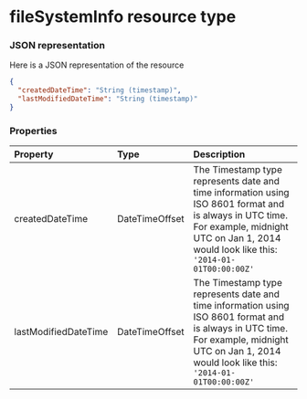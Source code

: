 # fileSystemInfo resource type



### JSON representation

Here is a JSON representation of the resource

<!-- {
  "blockType": "resource",
  "optionalProperties": [

  ],
  "@odata.type": "microsoft.graph.fileSystemInfo"
}-->

```json
{
  "createdDateTime": "String (timestamp)",
  "lastModifiedDateTime": "String (timestamp)"
}

```
### Properties
| Property	   | Type	|Description|
|:---------------|:--------|:----------|
|createdDateTime|DateTimeOffset|The Timestamp type represents date and time information using ISO 8601 format and is always in UTC time. For example, midnight UTC on Jan 1, 2014 would look like this: `'2014-01-01T00:00:00Z'`|
|lastModifiedDateTime|DateTimeOffset|The Timestamp type represents date and time information using ISO 8601 format and is always in UTC time. For example, midnight UTC on Jan 1, 2014 would look like this: `'2014-01-01T00:00:00Z'`|

<!-- uuid: e489b406-2fab-4dc3-8b4d-a5b1c6d67c2b
2015-10-16 10:07:53 UTC -->
<!-- {
  "type": "#page.annotation",
  "description": "fileSystemInfo resource",
  "keywords": "",
  "section": "documentation",
  "tocPath": ""
}-->